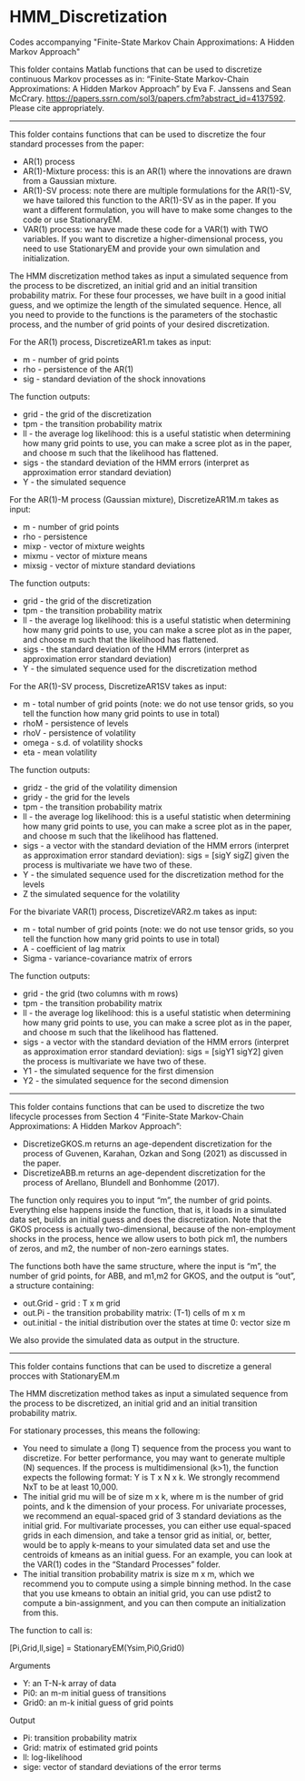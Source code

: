# HMM_Discretization
Codes accompanying "Finite-State Markov Chain Approximations: A Hidden Markov Approach"

This folder contains Matlab functions that can be used to discretize continuous Markov processes as in:
“Finite-State Markov-Chain Approximations: A Hidden Markov Approach” by Eva F. Janssens and Sean McCrary.
https://papers.ssrn.com/sol3/papers.cfm?abstract_id=4137592. Please cite appropriately. 

______________________________________________________________________________________________________________________

This folder contains functions that can be used to discretize the four standard processes from the paper:

* AR(1) process
* AR(1)-Mixture process: this is an AR(1) where the innovations are drawn from a Gaussian mixture.
* AR(1)-SV process: note there are multiple formulations for the AR(1)-SV, we have tailored this function to the AR(1)-SV as in the paper. If you want a different formulation, you will have to make some changes to the code or use StationaryEM.
* VAR(1) process: we have made these code for a VAR(1) with TWO variables. If you want to discretize a higher-dimensional process, you need to use StationaryEM and provide your own simulation and initialization.

The HMM discretization method takes as input a simulated sequence from the process to be discretized, an initial grid and an initial transition probability matrix. For these four processes, we have built in a good initial guess, and we optimize the length of the simulated sequence. Hence, all you need to provide to the functions is the parameters of the stochastic process, and the number of grid points of your desired discretization. 

For the AR(1) process, DiscretizeAR1.m takes as input:
* m   - number of grid points
* rho - persistence of the AR(1)
* sig - standard deviation of the shock innovations
  
The function outputs:
* grid - the grid of the discretization
* tpm - the transition probability matrix
* ll     - the average log likelihood: this is a useful statistic when determining how many grid points to use, you can make a scree plot as in the paper, and choose m such that the likelihood has flattened.
* sigs - the standard deviation of the HMM errors (interpret as approximation error standard deviation)
* Y     - the simulated sequence 

For the AR(1)-M process (Gaussian mixture), DiscretizeAR1M.m takes as input:
* m         - number of grid points 
* rho       - persistence 
* mixp     - vector of mixture weights 
* mixmu  - vector of mixture means 
* mixsig  - vector of mixture standard deviations 

 The function outputs: 
 * grid - the grid of the discretization
 * tpm - the transition probability matrix
 * ll     - the average log likelihood: this is a useful statistic when determining how many grid points to use, you can make a scree plot as in the paper, and choose m such that the likelihood has flattened.
 * sigs - the standard deviation of the HMM errors (interpret as approximation error standard deviation)
 * Y     - the simulated sequence used for the discretization method

For the AR(1)-SV process, DiscretizeAR1SV takes as input:
* m        - total number of grid points (note: we do not use tensor grids, so you tell the function how many grid points to use in total)
* rhoM  - persistence of levels 
* rhoV  - persistence of volatility
* omega - s.d. of volatility shocks
* eta   - mean volatility

The function outputs: 
* gridz - the grid of the volatility dimension
* gridy - the grid for the levels
* tpm - the transition probability matrix
* ll     - the average log likelihood: this is a useful statistic when determining how many grid points to use, you can make a scree plot as in the paper, and choose m such that the likelihood has flattened.
* sigs - a vector with the standard deviation of the HMM errors (interpret as approximation error standard deviation): sigs  = [sigY sigZ] given the process is multivariate we have two of these.
* Y     - the simulated sequence used for the discretization method for the levels
* Z      the simulated sequence for the volatility

For the bivariate VAR(1) process, DiscretizeVAR2.m takes as input:
* m        - total number of grid points (note: we do not use tensor grids, so you tell the function how many grid points to use in total)
* A         - coefficient of lag matrix 
* Sigma - variance-covariance matrix of errors   

The function outputs: 
* grid 	- the grid (two columns with m rows)
* tpm 	- the transition probability matrix
* ll     	- the average log likelihood: this is a useful statistic when determining how many grid points to use, you can make a scree plot as in the paper, and choose m such that the likelihood has flattened.
* sigs 	- a vector with the standard deviation of the HMM errors (interpret as approximation error standard deviation): sigs  = [sigY1 sigY2] given the process is multivariate we have two of these.
* Y1     - the simulated sequence for the first dimension
* Y2     - the simulated sequence for the second dimension

______________________________________________________________________________________________________________________

This folder contains functions that can be used to discretize the two lifecycle processes from Section 4 
“Finite-State Markov-Chain Approximations: A Hidden Markov Approach”: 

* DiscretizeGKOS.m returns an age-dependent discretization for the process of Guvenen, Karahan, Ozkan and Song (2021) as discussed in the paper.
* DiscretizeABB.m returns an age-dependent discretization for the process of Arellano, Blundell and Bonhomme (2017).

The function only requires you to input “m”, the number of grid points. Everything else happens inside the function, that is, it loads in a simulated data set, builds an initial guess and does the discretization. Note that the GKOS process is actually two-dimensional, because of the non-employment shocks in the process, hence we allow users to both pick m1, the numbers of zeros, and m2, the number of non-zero earnings states. 

The functions both have the same structure, where the input is “m”, the number of grid points, for ABB, and m1,m2 for GKOS, and the output is “out”, a structure containing:

* out.Grid   - grid : T x m grid
* out.Pi       - the transition probability matrix: (T-1) cells of m x m 
* out.initial  - the initial distribution over the states at time 0: vector size m

We also provide the simulated data as output in the structure. 


______________________________________________________________________________________________________________________

This folder contains functions that can be used to discretize a general procces with StationaryEM.m 

The HMM discretization method takes as input a simulated sequence from the process to be discretized, an initial grid and an initial transition probability matrix. 

For stationary processes, this means the following:
* You need to simulate a (long T) sequence from the process you want to discretize. For better performance, you may want to generate multiple (N) sequences. If the process is multidimensional (k>1), the function expects the following format: Y is T x N x k. We strongly recommend NxT to be at least 10,000. 
* The initial grid mu will be of size m x k, where m is the number of grid points, and k the dimension of your process. For univariate processes, we recommend an equal-spaced grid of 3 standard deviations as the initial grid. For multivariate processes, you can either use equal-spaced grids in each dimension, and take a tensor grid as initial, or, better, would be to apply k-means to your simulated data set and use the centroids of kmeans as an initial guess. For an example, you can look at the VAR(1) codes in the “Standard Processes” folder. 
* The initial transition probability matrix is size m x m, which we recommend you to compute using a simple binning method. In the case that you use kmeans to obtain an initial grid, you can use pdist2 to compute a bin-assignment, and you can then compute an initialization from this. 

The function to call is:

[Pi,Grid,ll,sige] = StationaryEM(Ysim,Pi0,Grid0)

Arguments
* Y:     an T-N-k array of data
* Pi0:   an m-m initial guess of transitions
* Grid0: an m-k initial guess of grid points

Output
* Pi:   transition probability matrix
* Grid: matrix of estimated grid points
* ll:   log-likelihood
* sige: vector of standard deviations of the error terms




